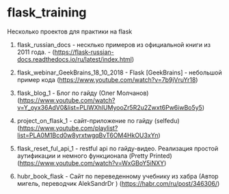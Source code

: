# flask_training
Несколько проектов для практики на flask


1) flask_russian_docs - несклько примеров из официальной книги из 2011 года. - (https://flask-russian-docs.readthedocs.io/ru/latest/index.html)

2) flask_webinar_GeekBrains_18_10_2018 - Flask [GeekBrains] - небольшой пример кода (https://www.youtube.com/watch?v=7b9jVruYr18)

3) flask_blog_1 - Блог по гайду (Олег Молчанов) (https://www.youtube.com/watch?v=Y_oyx36AdV0&list=PLlWXhlUMyooZr5R2u2Zwxt6Pw6iwBo5y5)

4) project_on_flask_1 - сайт-приложение по гайду (selfedu) (https://www.youtube.com/playlist?list=PLA0M1Bcd0w8yrxtwgqBvT6OM4HkOU3xYn)

5) flask_reset_ful_api_1 - restful api по гайду-видео. Реализация простой аутификации и немного функционала (Pretty Printed) (https://www.youtube.com/watch?v=WxGBoY5iNXY)

6) hubr_book_flask - Сайт по переведенному учебнику из хабра (Автор мигель, переводчик AlekSandrDr
) (https://habr.com/ru/post/346306/)